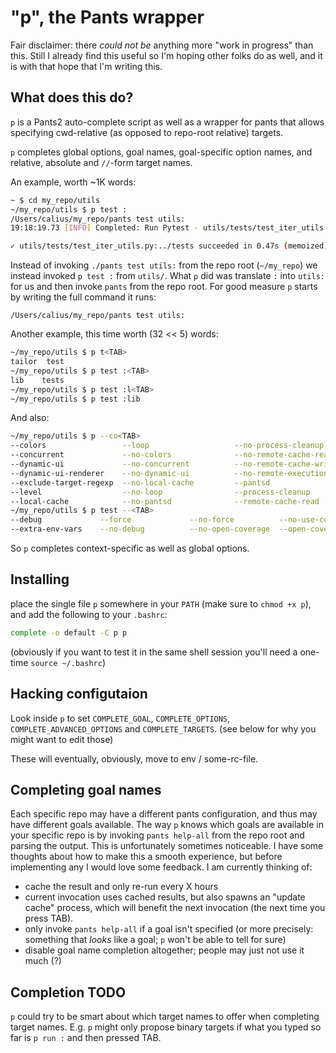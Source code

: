 # "p", the Pants wrapper

Fair disclaimer: there _could not be_ anything more "work in progress" than
this. Still I already find this useful so I'm hoping other folks do as well,
and it is with that hope that I'm writing this.

## What does this do?

`p` is a Pants2 auto-complete script as well as a wrapper for pants that
allows specifying cwd-relative (as opposed to repo-root relative) targets.

`p` completes global options, goal names, goal-specific option names, and
relative, absolute and `//`-form target names.

An example, worth ~1K words:

``` bash
~ $ cd my_repo/utils
~/my_repo/utils $ p test :
/Users/calius/my_repo/pants test utils:
19:18:19.73 [INFO] Completed: Run Pytest - utils/tests/test_iter_utils.py:../tests succeeded.

✓ utils/tests/test_iter_utils.py:../tests succeeded in 0.47s (memoized).
```

Instead of invoking `./pants test utils:` from the repo root (`~/my_repo`)
we instead invoked `p test :` from `utils/`. What `p` did was translate `:`
into `utils:` for us and then invoke `pants` from the repo root. For good
measure `p` starts by writing the full command it runs:

`/Users/calius/my_repo/pants test utils:`

Another example, this time worth (32 << 5) words:

``` bash
~/my_repo/utils $ p t<TAB>
tailor  test
~/my_repo/utils $ p test :<TAB>
lib    tests
~/my_repo/utils $ p test :l<TAB>
~/my_repo/utils $ p test :lib
```

And also:

``` bash
~/my_repo/utils $ p --co<TAB>
--colors                 --loop                   --no-process-cleanup     --remote-cache-write
--concurrent             --no-colors              --no-remote-cache-read   --remote-execution
--dynamic-ui             --no-concurrent          --no-remote-cache-write  --spec-files
--dynamic-ui-renderer    --no-dynamic-ui          --no-remote-execution    --tag
--exclude-target-regexp  --no-local-cache         --pantsd
--level                  --no-loop                --process-cleanup
--local-cache            --no-pantsd              --remote-cache-read
~/my_repo/utils $ p test --<TAB>
--debug             --force             --no-force          --no-use-coverage   --output
--extra-env-vars    --no-debug          --no-open-coverage  --open-coverage     --use-coverage
```

So `p` completes context-specific as well as global options.

## Installing

place the single file `p` somewhere in your `PATH` (make sure to `chmod +x p`),
and add the following to your `.bashrc`:

``` bash
complete -o default -C p p
```

(obviously if you want to test it in the same shell session you'll need a
one-time `source ~/.bashrc`)

## Hacking configutaion

Look inside `p` to set `COMPLETE_GOAL`, `COMPLETE_OPTIONS`,
`COMPLETE_ADVANCED_OPTIONS` and `COMPLETE_TARGETS`. (see below for why you might
want to edit those)

These will eventually, obviously, move to env / some-rc-file.

## Completing goal names

Each specific repo may have a different pants configuration, and thus may have
different goals available. The way `p` knows which goals are available in your
specific repo is by invoking `pants help-all` from the repo root and parsing
the output. This is unfortunately sometimes noticeable. I have some thoughts
about how to make this a smooth experience, but before implementing any I would
love some feedback. I am currently thinking of:

* cache the result and only re-run every X hours
* current invocation uses cached results, but also spawns an "update cache"
  process, which will benefit the next invocation (the next time you press TAB).
* only invoke `pants help-all` if a goal isn't specified
  (or more precisely: something that _looks_ like a goal; `p` won't be able to
  tell for sure)
* disable goal name completion altogether; people may just not use it much (?)

## Completion TODO

`p` could try to be smart about which target names to offer when completing
target names. E.g. `p` might only propose binary targets if what you typed
so far is `p run :` and then pressed TAB.
